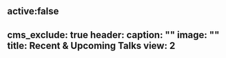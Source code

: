 active:false
---
cms_exclude: true
header:
  caption: ""
  image: ""
title: Recent & Upcoming Talks
view: 2
---
